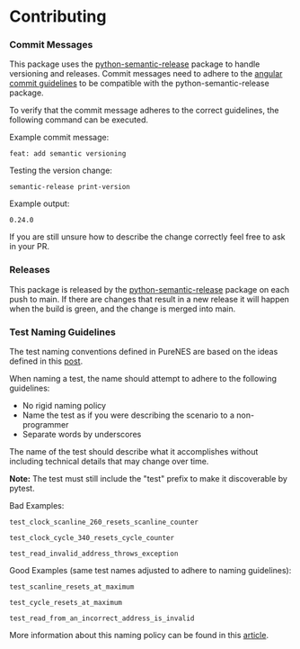 # Contributing

### Commit Messages

This package uses the [python-semantic-release](https://github.com/relekang/python-semantic-release)
package to handle versioning and releases. Commit messages need to adhere to
the [angular commit guidelines](https://github.com/angular/angular.js/blob/master/DEVELOPERS.md#commits)
to be compatible with the python-semantic-release package.

To verify that the commit message adheres to the correct guidelines, the
following command can be executed.

Example commit message:

```
feat: add semantic versioning
```

Testing the version change:

```
semantic-release print-version
```

Example output:

```
0.24.0
```

If you are still unsure how to describe the change correctly feel free to ask
in your PR.

### Releases

This package is released by the [python-semantic-release](https://github.com/relekang/python-semantic-release)
package on each push to main. If there are changes that result in a new release
it will happen when the build is green, and the change is merged into main.

### Test Naming Guidelines

The test naming conventions defined in PureNES are based on the ideas
defined in this [post](https://stackoverflow.com/questions/155436/unit-test-naming-best-practices).

When naming a test, the name should attempt to adhere to the following 
guidelines: 

* No rigid naming policy
* Name the test as if you were describing the scenario to a non-programmer
* Separate words by underscores

The name of the test should describe what it accomplishes without including 
technical details that may change over time. 

**Note:** The test must still include the "test" prefix to make it discoverable 
by pytest. 

Bad Examples:

`test_clock_scanline_260_resets_scanline_counter`

`test_clock_cycle_340_resets_cycle_counter`

`test_read_invalid_address_throws_exception`


Good Examples (same test names adjusted to adhere to naming guidelines):

`test_scanline_resets_at_maximum`

`test_cycle_resets_at_maximum`

`test_read_from_an_incorrect_address_is_invalid`


More information about this naming policy can be found in this 
[article](https://enterprisecraftsmanship.com/posts/you-naming-tests-wrong/).
